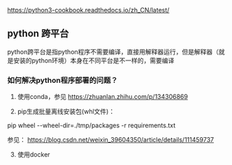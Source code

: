 

https://python3-cookbook.readthedocs.io/zh_CN/latest/



## python 跨平台

python跨平台是指python程序不需要编译，直接用解释器运行，但是解释器（就是安装的python环境）本身在不同平台是不一样的，需要编译

### 如何解决python程序部署的问题？ 

1. 使用conda，参见 https://zhuanlan.zhihu.com/p/134306869

2. pip生成批量离线安装包(whl文件)：

pip wheel --wheel-dir=./tmp/packages -r requirements.txt

参见： https://blog.csdn.net/weixin_39604350/article/details/111459737

3. 使用docker 

